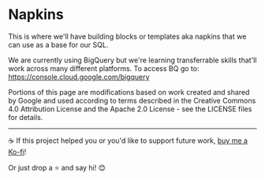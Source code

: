 # Napkins

This is where we'll have building blocks or templates aka napkins that we can use as a base for our SQL.

We are currently using BigQuery but we're learning transferrable skills that'll work across many different platforms. To access BQ go to: https://console.cloud.google.com/bigquery

Portions of this page are modifications based on work created and shared by Google and used according to terms described in the Creative Commons 4.0 Attribution License and the Apache 2.0 License - see the LICENSE files for details.


---
☕ If this project helped you or you'd like to support future work, [buy me a Ko-fi](https://ko-fi.com/napkimmath)!

Or just drop a ⭐ and say hi! 😊
